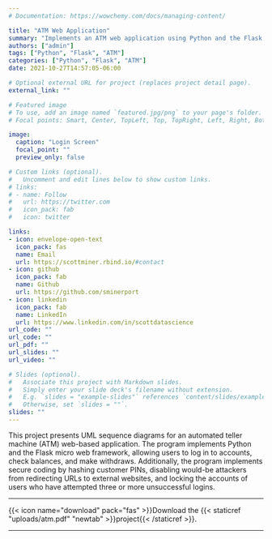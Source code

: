 ```yaml
---
# Documentation: https://wowchemy.com/docs/managing-content/

title: "ATM Web Application"
summary: "Implements an ATM web application using Python and the Flask micro web framework"
authors: ["admin"]
tags: ["Python", "Flask", "ATM"]
categories: ["Python", "Flask", "ATM"]
date: 2021-10-27T14:57:05-06:00

# Optional external URL for project (replaces project detail page).
external_link: ""

# Featured image
# To use, add an image named `featured.jpg/png` to your page's folder.
# Focal points: Smart, Center, TopLeft, Top, TopRight, Left, Right, BottomLeft, Bottom, BottomRight.

image:
  caption: "Login Screen"
  focal_point: ""
  preview_only: false

# Custom links (optional).
#   Uncomment and edit lines below to show custom links.
# links:
# - name: Follow
#   url: https://twitter.com
#   icon_pack: fab
#   icon: twitter

links:
- icon: envelope-open-text
  icon_pack: fas
  name: Email
  url: https://scottminer.rbind.io/#contact
- icon: github
  icon_pack: fab
  name: Github
  url: https://github.com/sminerport
- icon: linkedin
  icon_pack: fab
  name: LinkedIn
  url: https://www.linkedin.com/in/scottdatascience
url_code: ""
url_code: ""
url_pdf: ""
url_slides: ""
url_video: ""

# Slides (optional).
#   Associate this project with Markdown slides.
#   Simply enter your slide deck's filename without extension.
#   E.g. `slides = "example-slides"` references `content/slides/example-slides.md`.
#   Otherwise, set `slides = ""`.
slides: ""
---
```


This project presents UML sequence diagrams for an automated teller machine (ATM) web-based application. The program implements Python and the Flask micro web framework, allowing users to log in to accounts, check balances, and make withdraws. Additionally, the program implements secure coding by hashing customer PINs, disabling would-be attackers from redirecting URLs to external websites, and locking the accounts of users who have attempted three or more unsuccessful logins.

<hr/>
{{< icon name="download" pack="fas" >}}Download the {{< staticref "uploads/atm.pdf" "newtab" >}}project{{< /staticref >}}.
<hr/>
